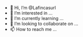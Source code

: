 - 👋 Hi, I’m @Lafincasurl
- 👀 I’m interested in ...
- 🌱 I’m currently learning ...
- 💞️ I’m looking to collaborate on ...
- 📫 How to reach me ...

<!---
Lafincasurl/Lafincasurl is a ✨ special ✨ repository because its `README.md` (this file) appears on your GitHub profile.
You can click the Preview link to take a look at your changes.
--->
